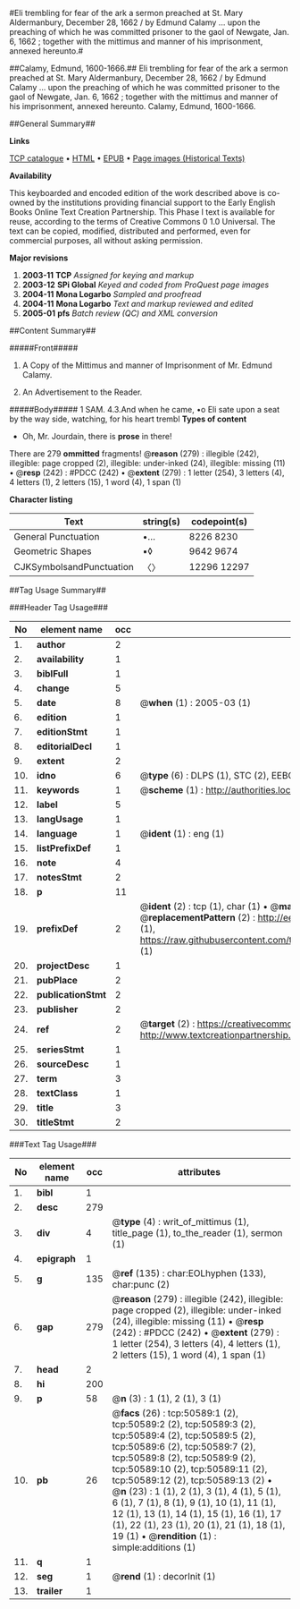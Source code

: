 #Eli trembling for fear of the ark a sermon preached at St. Mary Aldermanbury, December 28, 1662 / by Edmund Calamy ... upon the preaching of which he was committed prisoner to the gaol of Newgate, Jan. 6, 1662 ; together with the mittimus and manner of his imprisonment, annexed hereunto.#

##Calamy, Edmund, 1600-1666.##
Eli trembling for fear of the ark a sermon preached at St. Mary Aldermanbury, December 28, 1662 / by Edmund Calamy ... upon the preaching of which he was committed prisoner to the gaol of Newgate, Jan. 6, 1662 ; together with the mittimus and manner of his imprisonment, annexed hereunto.
Calamy, Edmund, 1600-1666.

##General Summary##

**Links**

[TCP catalogue](http://www.ota.ox.ac.uk/tcp/)  • 
[HTML](http://tei.it.ox.ac.uk/tcp/Texts-HTML/free/A31/A31910.html)  • 
[EPUB](http://tei.it.ox.ac.uk/tcp/Texts-EPUB/free/A31/A31910.epub) • 
[Page images (Historical Texts)](https://data.historicaltexts.jisc.ac.uk/view?pubId=eebo-11901554e&pageId=eebo-11901554e-50589-1)

**Availability**

This keyboarded and encoded edition of the
	       work described above is co-owned by the institutions
	       providing financial support to the Early English Books
	       Online Text Creation Partnership. This Phase I text is
	       available for reuse, according to the terms of Creative
	       Commons 0 1.0 Universal. The text can be copied,
	       modified, distributed and performed, even for
	       commercial purposes, all without asking permission.

**Major revisions**

1. __2003-11__ __TCP__ *Assigned for keying and markup*
1. __2003-12__ __SPi Global__ *Keyed and coded from ProQuest page images*
1. __2004-11__ __Mona Logarbo__ *Sampled and proofread*
1. __2004-11__ __Mona Logarbo__ *Text and markup reviewed and edited*
1. __2005-01__ __pfs__ *Batch review (QC) and XML conversion*

##Content Summary##

#####Front#####

1. A Copy of the Mittimus and manner of Imprisonment of Mr. Edmund Calamy.

1. An Advertisement to the Reader.

#####Body#####
1 SAM. 4.3.And when he came, •o Eli sate upon a seat by the way side, watching, for his heart trembl
**Types of content**

  * Oh, Mr. Jourdain, there is **prose** in there!

There are 279 **ommitted** fragments! 
 @__reason__ (279) : illegible (242), illegible: page cropped (2), illegible: under-inked (24), illegible: missing (11)  •  @__resp__ (242) : #PDCC (242)  •  @__extent__ (279) : 1 letter (254), 3 letters (4), 4 letters (1), 2 letters (15), 1 word (4), 1 span (1)

**Character listing**


|Text|string(s)|codepoint(s)|
|---|---|---|
|General Punctuation|•…|8226 8230|
|Geometric Shapes|▪◊|9642 9674|
|CJKSymbolsandPunctuation|〈〉|12296 12297|

##Tag Usage Summary##

###Header Tag Usage###

|No|element name|occ|attributes|
|---|---|---|---|
|1.|__author__|2||
|2.|__availability__|1||
|3.|__biblFull__|1||
|4.|__change__|5||
|5.|__date__|8| @__when__ (1) : 2005-03 (1)|
|6.|__edition__|1||
|7.|__editionStmt__|1||
|8.|__editorialDecl__|1||
|9.|__extent__|2||
|10.|__idno__|6| @__type__ (6) : DLPS (1), STC (2), EEBO-CITATION (1), OCLC (1), VID (1)|
|11.|__keywords__|1| @__scheme__ (1) : http://authorities.loc.gov/ (1)|
|12.|__label__|5||
|13.|__langUsage__|1||
|14.|__language__|1| @__ident__ (1) : eng (1)|
|15.|__listPrefixDef__|1||
|16.|__note__|4||
|17.|__notesStmt__|2||
|18.|__p__|11||
|19.|__prefixDef__|2| @__ident__ (2) : tcp (1), char (1)  •  @__matchPattern__ (2) : ([0-9\-]+):([0-9IVX]+) (1), (.+) (1)  •  @__replacementPattern__ (2) : http://eebo.chadwyck.com/downloadtiff?vid=$1&page=$2 (1), https://raw.githubusercontent.com/textcreationpartnership/Texts/master/tcpchars.xml#$1 (1)|
|20.|__projectDesc__|1||
|21.|__pubPlace__|2||
|22.|__publicationStmt__|2||
|23.|__publisher__|2||
|24.|__ref__|2| @__target__ (2) : https://creativecommons.org/publicdomain/zero/1.0/ (1), http://www.textcreationpartnership.org/docs/. (1)|
|25.|__seriesStmt__|1||
|26.|__sourceDesc__|1||
|27.|__term__|3||
|28.|__textClass__|1||
|29.|__title__|3||
|30.|__titleStmt__|2||


###Text Tag Usage###

|No|element name|occ|attributes|
|---|---|---|---|
|1.|__bibl__|1||
|2.|__desc__|279||
|3.|__div__|4| @__type__ (4) : writ_of_mittimus (1), title_page (1), to_the_reader (1), sermon (1)|
|4.|__epigraph__|1||
|5.|__g__|135| @__ref__ (135) : char:EOLhyphen (133), char:punc (2)|
|6.|__gap__|279| @__reason__ (279) : illegible (242), illegible: page cropped (2), illegible: under-inked (24), illegible: missing (11)  •  @__resp__ (242) : #PDCC (242)  •  @__extent__ (279) : 1 letter (254), 3 letters (4), 4 letters (1), 2 letters (15), 1 word (4), 1 span (1)|
|7.|__head__|2||
|8.|__hi__|200||
|9.|__p__|58| @__n__ (3) : 1 (1), 2 (1), 3 (1)|
|10.|__pb__|26| @__facs__ (26) : tcp:50589:1 (2), tcp:50589:2 (2), tcp:50589:3 (2), tcp:50589:4 (2), tcp:50589:5 (2), tcp:50589:6 (2), tcp:50589:7 (2), tcp:50589:8 (2), tcp:50589:9 (2), tcp:50589:10 (2), tcp:50589:11 (2), tcp:50589:12 (2), tcp:50589:13 (2)  •  @__n__ (23) : 1 (1), 2 (1), 3 (1), 4 (1), 5 (1), 6 (1), 7 (1), 8 (1), 9 (1), 10 (1), 11 (1), 12 (1), 13 (1), 14 (1), 15 (1), 16 (1), 17 (1), 22 (1), 23 (1), 20 (1), 21 (1), 18 (1), 19 (1)  •  @__rendition__ (1) : simple:additions (1)|
|11.|__q__|1||
|12.|__seg__|1| @__rend__ (1) : decorInit (1)|
|13.|__trailer__|1||
